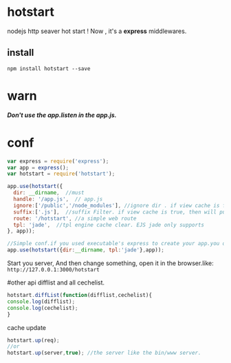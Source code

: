 # hotstart
nodejs http seaver  hot start ! Now , it's a  __express__  middlewares.
## install
`npm install hotstart --save`
# warn
___Don't use the app.listen  in the app.js.___
# conf
```javascript
var express = require('express');
var app = express();
var hotstart = require('hotstart');

app.use(hotstart({
  dir: __dirname,  //must
  handle: '/app.js',  // app.js
  ignore:['/public','/node_modules'], //ignore dir . if view cache is false, then will push view path
  suffix:['.js'],  //suffix Filter. if view cache is true, then will push view engine
  route: '/hotstart', //a simple web route
  tpl: 'jade',  //tpl engine cache clear. EJS jade only supports
}, app));

//Simple conf.if you used executable's express to create your app.you only set:
app.use(hotstart({dir:__dirname, tpl:'jade'},app));
```
Start you server, And then change something, open it in the browser.like: `http://127.0.0.1:3000/hotstart`

#other api 
difflist and all cechelist.
```javascript
hotstart.diffList(function(difflist,cechelist){
console.log(difflist);
console.log(cechelist);
}
```
cache update
```javascript
hotstart.up(req);
//or
hotstart.up(server,true); //the server like the bin/www server.
```
